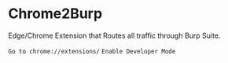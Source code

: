 # Chrome2Burp
Edge/Chrome Extension that Routes all traffic through Burp Suite.

```Go to chrome://extensions/```
```Enable Developer Mode```

